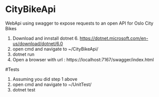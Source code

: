 # CityBikeApi

WebApi using swagger to expose requests to an open API for Oslo City Bikes

1. Download and innstall dotnet 6. https://dotnet.microsoft.com/en-us/download/dotnet/6.0
2. open cmd and navigate to ~/CityBikeApi/
3. dotnet run
4. Open a browser with url : https://localhost:7167/swagger/index.html


#Tests
1. Assuming you did step 1 above
2. open cmd and navigate to ~/UnitTest/
3. dotnet test
